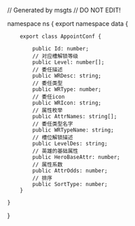 // Generated by msgts
// DO NOT EDIT!

namespace ns {
	export namespace data {
		
		export class AppointConf {	
			
			public Id: number; 
			// 对应槽解锁等级
			public Level: number[]; 
			// 委任描述
			public WRDesc: string; 
			// 委任类型
			public WRType: number; 
			// 委任icon
			public WRIcon: string; 
			// 属性枚举
			public AttrNames: string[]; 
			// 委任类型名字
			public WRTypeName: string; 
			// 槽位解锁描述
			public LevelDes: string; 
			// 英雄的基础属性
			public HeroBaseAttr: number; 
			// 属性系数
			public AttrOdds: number; 
			// 排序
			public SortType: number; 
		}
		
	}
}
